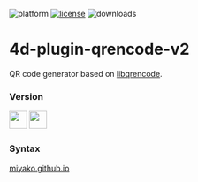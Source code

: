 ![platform](https://img.shields.io/static/v1?label=platform&message=osx-64%20|%20win-32%20|%20win-64&color=blue)
[![license](https://img.shields.io/github/license/miyako/4d-plugin-qrencode-v2)](LICENSE)
![downloads](https://img.shields.io/github/downloads/miyako/4d-plugin-qrencode-v2/total)

# 4d-plugin-qrencode-v2
QR code generator based on [libqrencode](https://fukuchi.org/works/qrencode/).

### Version

<img width="32" height="32" src="https://user-images.githubusercontent.com/1725068/73986501-15964580-4981-11ea-9ac1-73c5cee50aae.png"> <img src="https://user-images.githubusercontent.com/1725068/73987971-db2ea780-4984-11ea-8ada-e25fb9c3cf4e.png" width="32" height="32" />

### Syntax

[miyako.github.io](https://miyako.github.io/2019/10/11/4d-plugin-qrencode.html)
